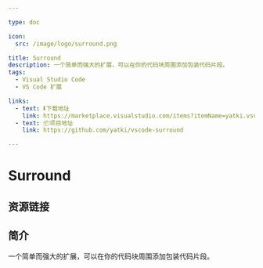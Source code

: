```yaml
---

type: doc

icon:
  src: /image/logo/surround.png

title: Surround
description: 一个简单而强大的扩展，可以在你的代码块周围添加包装代码片段。
tags:
  - Visual Studio Code
  - VS Code 扩展

links:
  - text: ⏬下载地址
    link: https://marketplace.visualstudio.com/items?itemName=yatki.vscode-surround
  - text: 📦项目地址
    link: https://github.com/yatki/vscode-surround

---
```


<ShowLogo />

# Surround

<ShowTags />

<ShowBreadcrumb />

## 资源链接

<ShowLinks />

## 简介

一个简单而强大的扩展，可以在你的代码块周围添加包装代码片段。
